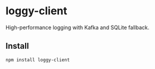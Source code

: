 # loggy-client
High-performance logging with Kafka and SQLite fallback.

## Install
```bash
npm install loggy-client